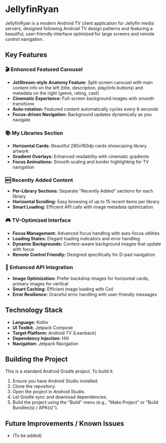 # JellyfinRyan

JellyfinRyan is a modern Android TV client application for Jellyfin media servers, designed following Android TV design patterns and featuring a beautiful, user-friendly interface optimized for large screens and remote control navigation.

## Key Features

### 🎬 Enhanced Featured Carousel
*   **JetStream-style Anatomy Feature:** Split-screen carousel with main content info on the left (title, description, play/info buttons) and metadata on the right (genre, rating, cast)
*   **Cinematic Experience:** Full-screen background images with smooth transitions
*   **Auto-rotation:** Featured content automatically cycles every 8 seconds
*   **Focus-driven Navigation:** Background updates dynamically as you navigate

### 📚 My Libraries Section
*   **Horizontal Cards:** Beautiful 280x160dp cards showcasing library artwork
*   **Gradient Overlays:** Enhanced readability with cinematic gradients
*   **Focus Animations:** Smooth scaling and border highlighting for TV navigation

### 🆕 Recently Added Content
*   **Per-Library Sections:** Separate "Recently Added" sections for each library
*   **Horizontal Scrolling:** Easy browsing of up to 15 recent items per library
*   **Smart Loading:** Efficient API calls with image metadata optimization

### 🎮 TV-Optimized Interface
*   **Focus Management:** Advanced focus handling with auto-focus utilities
*   **Loading States:** Elegant loading indicators and error handling
*   **Dynamic Backgrounds:** Context-aware background images that update with focus
*   **Remote Control Friendly:** Designed specifically for D-pad navigation

### 🔧 Enhanced API Integration
*   **Image Optimization:** Prefer backdrop images for horizontal cards, primary images for vertical
*   **Smart Caching:** Efficient image loading with Coil
*   **Error Resilience:** Graceful error handling with user-friendly messages

## Technology Stack

*   **Language:** Kotlin
*   **UI Toolkit:** Jetpack Compose
*   **Target Platform:** Android TV (Leanback)
*   **Dependency Injection:** Hilt
*   **Navigation:** Jetpack Navigation

## Building the Project

This is a standard Android Gradle project. To build it:

1.  Ensure you have Android Studio installed.
2.  Clone the repository.
3.  Open the project in Android Studio.
4.  Let Gradle sync and download dependencies.
5.  Build the project using the "Build" menu (e.g., "Make Project" or "Build Bundles(s) / APK(s)").

## Future Improvements / Known Issues

*   (To be added)
